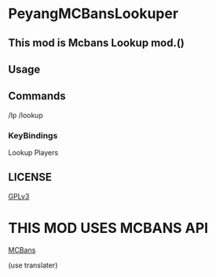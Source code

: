 # PeyangMCBansLookuper
## This mod is Mcbans Lookup mod.()

## Usage
## Commands
/lp <PlayerName>
/lookup <Playername>
### KeyBindings
<L> Lookup Players

## LICENSE
[GPLv3](https://www.gnu.org/licenses/gpl-3.0.en.html)

# THIS MOD USES MCBANS API
[MCBans](http://mcbans.com/)

(use translater)